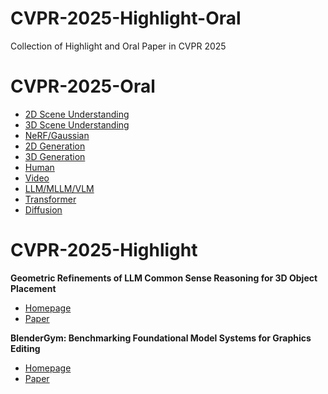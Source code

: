 # CVPR-2025-Highlight-Oral
Collection of Highlight and Oral Paper in CVPR 2025

# CVPR-2025-Oral

- [2D Scene Understanding](#2DSU)
- [3D Scene Understanding](#3DSU)
- [NeRF/Gaussian](#NG)
- [2D Generation](#Gen)
- [3D Generation](#3DGen)
- [Human](#Human)
- [Video](#Video)
- [LLM/MLLM/VLM](#MLLM)
- [Transformer](#Transformer)
- [Diffusion](#Diffusion)

# CVPR-2025-Highlight

**Geometric Refinements of LLM Common Sense Reasoning for 3D Object Placement**
- [Homepage](https://fireplace3d.github.io/)
- [Paper](https://arxiv.org/abs/2503.04919)

**BlenderGym: Benchmarking Foundational Model Systems for Graphics Editing**
- [Homepage]()
- [Paper](https://arxiv.org/abs/2504.01786)
